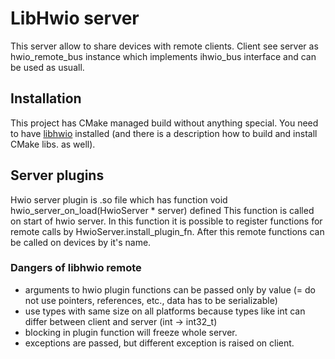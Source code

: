 # LibHwio server

This server allow to share devices with remote clients. Client see server as hwio_remote_bus instance which implements ihwio_bus interface and can be used as usuall.

## Installation

This project has CMake managed build without anything special. You need to have [libhwio](https://github.com/Nic30/libhwio) installed (and there is a description how to build and install CMake libs. as well).

## Server plugins

Hwio server plugin is .so file which has function void hwio_server_on_load(HwioServer * server) defined
This function is called on start of hwio server. In this function it is possible to register functions for remote calls by HwioServer.install_plugin_fn.
After this remote functions can be called on devices by it's name.

### Dangers of libhwio remote

* arguments to hwio plugin functions can be passed only by value (= do not use pointers, references, etc., data has to be serializable)
* use types with same size on all platforms because types like int can differ between client and server (int -> int32_t) 
* blocking in plugin function will freeze whole server.
* exceptions are passed, but different exception is raised on client.

